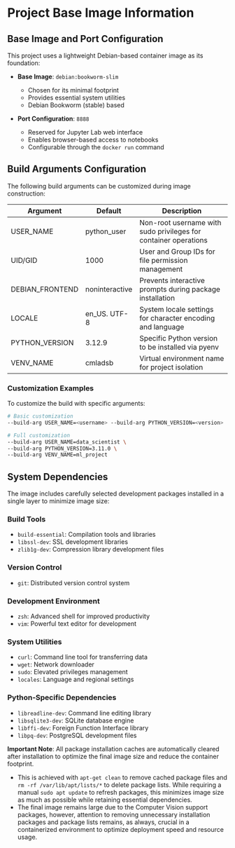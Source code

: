 # Project Base Image Information

## Base Image and Port Configuration

This project uses a lightweight Debian-based container image as its foundation:

* **Base Image**: `debian:bookworm-slim`
  * Chosen for its minimal footprint
  * Provides essential system utilities
  * Debian Bookworm (stable) based

* **Port Configuration**: `8888`
  * Reserved for Jupyter Lab web interface
  * Enables browser-based access to notebooks
  * Configurable through the `docker run` command

## Build Arguments Configuration

The following build arguments can be customized during image construction:

| Argument | Default | Description |
|----------|---------|-------------|
| USER_NAME | python_user | Non-root username with sudo privileges for container operations |
| UID/GID | 1000 | User and Group IDs for file permission management |
| DEBIAN_FRONTEND | noninteractive | Prevents interactive prompts during package installation |
| LOCALE | en_US. UTF-8 | System locale settings for character encoding and language |
| PYTHON_VERSION | 3.12.9 | Specific Python version to be installed via pyenv |
| VENV_NAME | cmladsb | Virtual environment name for project isolation |

### Customization Examples

To customize the build with specific arguments:

```bash
# Basic customization
--build-arg USER_NAME=<username> --build-arg PYTHON_VERSION=<version>

# Full customization
--build-arg USER_NAME=data_scientist \
--build-arg PYTHON_VERSION=3.11.0 \
--build-arg VENV_NAME=ml_project
```

## System Dependencies

The image includes carefully selected development packages installed in a single layer to minimize image size:

### Build Tools

* `build-essential`: Compilation tools and libraries
* `libssl-dev`: SSL development libraries
* `zlib1g-dev`: Compression library development files

### Version Control

* `git`: Distributed version control system

### Development Environment

* `zsh`: Advanced shell for improved productivity
* `vim`: Powerful text editor for development

### System Utilities

* `curl`: Command line tool for transferring data
* `wget`: Network downloader
* `sudo`: Elevated privileges management
* `locales`: Language and regional settings

### Python-Specific Dependencies

* `libreadline-dev`: Command line editing library
* `libsqlite3-dev`: SQLite database engine
* `libffi-dev`: Foreign Function Interface library
* `libpq-dev`: PostgreSQL development files

**Important Note**: All package installation caches are automatically cleared after installation to optimize the final image size and reduce the container footprint.

* This is achieved with `apt-get clean` to remove cached package files and `rm -rf /var/lib/apt/lists/*` to delete package lists. While requiring a manual `sudo apt update` to refresh packages, this minimizes image size as much as possible while retaining essential dependencies.
* The final image remains large due to the Computer Vision support packages, however, attention to removing unnecessary installation packages and package lists remains, as always, crucial in a containerized environment to optimize deployment speed and resource usage.
